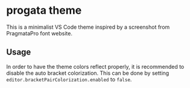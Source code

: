 # progata theme

This is a minimalist VS Code theme inspired by a screenshot from PragmataPro font website.

## Usage

In order to have the theme colors reflect properly, it is recommended to disable the auto bracket colorization.
This can be done by setting `editor.bracketPairColorization.enabled` to `false`.